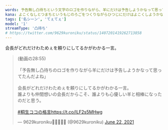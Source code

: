 ```yaml
---
words: 予告無し凸待ちという文字のロゴを作りながら、羊にだけは予告しようかなって思ってたんだよね
kana: よこくなしとつまちというもじのろごをつくりながらひつじにだけはよこくしようかなっておもってたんだよね
tags: ['名シーン', 'てぇてぇ']
model: '1'
streamType: '凸待ち'
# https://twitter.com/9629kuroniku/status/1407201419262713858
---
```


会長がどれだけわためぇを頼りにしてるかがわかる一言。

<blockquote class="twitter-tweet"><p lang="ja" dir="ltr">(動画の28:55)<br><br>「予告無し凸待ちのロゴを作りながら羊にだけは予告しようかなって思ってたんだよね」<br><br>会長がどれだけわためぇを頼りにしてるかがわかる一言。<br>誰よりも仲間想いの会長だからこそ、誰よりも心優しい羊と相棒になったのだと思う。<br><br> <a href="https://twitter.com/hashtag/%E6%A1%90%E7%94%9F%E3%82%B3%E3%82%B3%E3%81%AE%E6%A0%BC%E8%A8%80?src=hash&amp;ref_src=twsrc%5Etfw">#桐生ココの格言</a><a href="https://t.co/lLF2s5MHwg">https://t.co/lLF2s5MHwg</a></p>&mdash; 9629kuroniku🐉💫🐏🍬👾 (@9629kuroniku) <a href="https://twitter.com/9629kuroniku/status/1407201419262713858?ref_src=twsrc%5Etfw">June 22, 2021</a></blockquote> <script async src="https://platform.twitter.com/widgets.js" charset="utf-8"></script>

